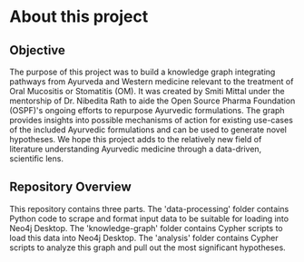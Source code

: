 # About this project
## Objective
The purpose of this project was to build a knowledge graph integrating pathways from Ayurveda and Western medicine relevant to the treatment of Oral Mucositis or Stomatitis (OM). It was created by Smiti Mittal under the mentorship of Dr. Nibedita Rath to aide the Open Source Pharma Foundation (OSPF)'s ongoing efforts to repurpose Ayurvedic formulations. The graph provides insights into possible mechanisms of action for existing use-cases of the included Ayurvedic formulations and can be used to generate novel hypotheses. We hope this project adds to the relatively new field of literature understanding Ayurvedic medicine through a data-driven, scientific lens.
## Repository Overview 
This repository contains three parts. The 'data-processing' folder contains Python code to scrape and format input data to be suitable for loading into Neo4j Desktop. The 'knowledge-graph' folder contains Cypher scripts to load this data into Neo4j Desktop. The 'analysis' folder contains Cypher scripts to analyze this graph and pull out the most significant hypotheses. 